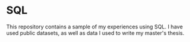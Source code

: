 # SQL
This repository contains a sample of my experiences using SQL. I have used public datasets, as well as data I used to write my master's thesis.
